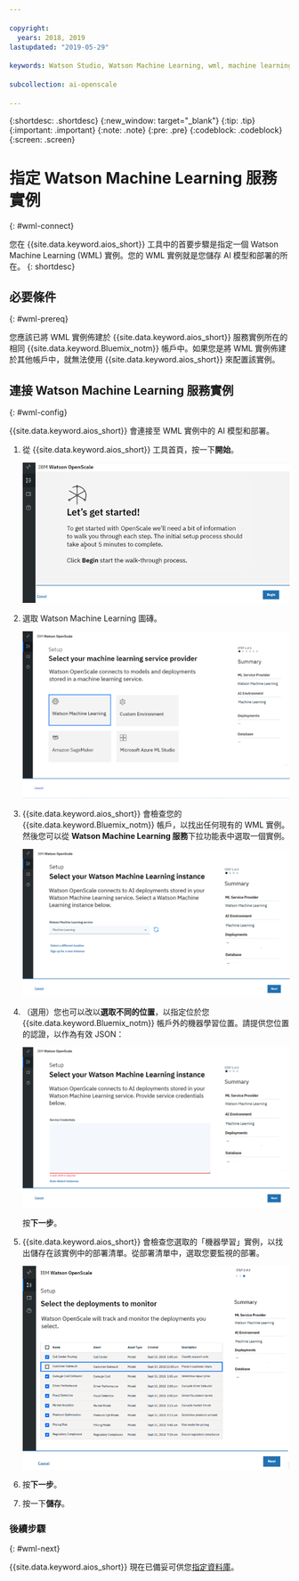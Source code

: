 ```yaml
---

copyright:
  years: 2018, 2019
lastupdated: "2019-05-29"

keywords: Watson Studio, Watson Machine Learning, wml, machine learning, services

subcollection: ai-openscale

---
```


{:shortdesc: .shortdesc}
{:new_window: target="_blank"}
{:tip: .tip}
{:important: .important}
{:note: .note}
{:pre: .pre}
{:codeblock: .codeblock}
{:screen: .screen}

# 指定 Watson Machine Learning 服務實例
{: #wml-connect}

您在 {{site.data.keyword.aios_short}} 工具中的首要步驟是指定一個 Watson Machine Learning (WML) 實例。您的 WML 實例就是您儲存 AI 模型和部署的所在。
{: shortdesc}

## 必要條件
{: #wml-prereq}

您應該已將 WML 實例佈建於 {{site.data.keyword.aios_short}} 服務實例所在的相同 {{site.data.keyword.Bluemix_notm}} 帳戶中。如果您是將 WML 實例佈建於其他帳戶中，就無法使用 {{site.data.keyword.aios_short}} 來配置該實例。

## 連接 Watson Machine Learning 服務實例
{: #wml-config}

{{site.data.keyword.aios_short}} 會連接至 WML 實例中的 AI 模型和部署。

1.  從 {{site.data.keyword.aios_short}} 工具首頁，按一下**開始**。

    ![首頁](images/gs-config-start.png)

2.  選取 Watson Machine Learning 圖磚。

    ![圖磚選擇](images/connect-wml.png)

3.  {{site.data.keyword.aios_short}} 會檢查您的 {{site.data.keyword.Bluemix_notm}} 帳戶，以找出任何現有的 WML 實例。然後您可以從 **Watson Machine Learning 服務**下拉功能表中選取一個實例。

    ![選取 WML 服務](images/gs-set-wml.png)

4.  （選用）您也可以改以**選取不同的位置**，以指定位於您 {{site.data.keyword.Bluemix_notm}} 帳戶外的機器學習位置。請提供您位置的認證，以作為有效 JSON：

    ![設定 WML 實例](images/gs-get-wml.png)

    按**下一步**。

5.  {{site.data.keyword.aios_short}} 會檢查您選取的「機器學習」實例，以找出儲存在該實例中的部署清單。從部署清單中，選取您要監視的部署。

    ![選取部署](images/gs-config-deploy.png)

6.  按**下一步**。
7.  按一下**儲存**。

### 後續步驟
{: #wml-next}

{{site.data.keyword.aios_short}} 現在已備妥可供您[指定資料庫](/docs/services/ai-openscale?topic=ai-openscale-connect-db)。
